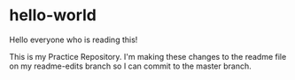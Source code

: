 # hello-world

Hello everyone who is reading this!

This is my Practice Repository. 
I'm making these changes to the readme file on my readme-edits branch so I can commit to the master branch.

